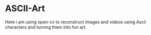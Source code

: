 # ASCII-Art
Here i am using open-cv to reconstruct images and videos using Ascii characters and turning them into fun art.
